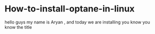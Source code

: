 # How-to-install-optane-in-linux
hello guys my name is Aryan , and today we are installing you know you know the title
